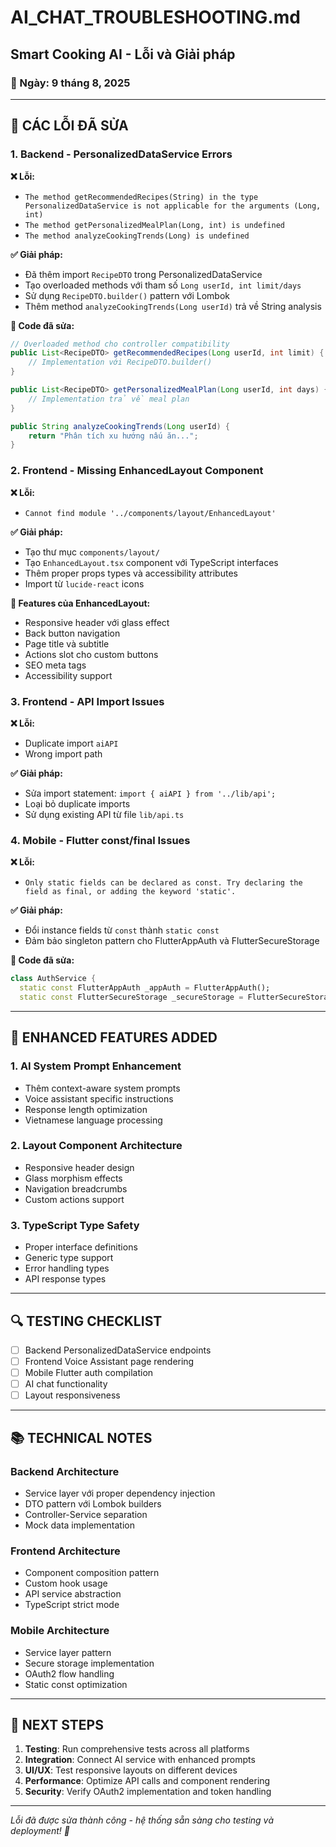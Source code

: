 # AI_CHAT_TROUBLESHOOTING.md

## Smart Cooking AI - Lỗi và Giải pháp

### 📅 Ngày: 9 tháng 8, 2025

---

## 🚨 CÁC LỖI ĐÃ SỬA

### 1. Backend - PersonalizedDataService Errors

**❌ Lỗi:**
- `The method getRecommendedRecipes(String) in the type PersonalizedDataService is not applicable for the arguments (Long, int)`
- `The method getPersonalizedMealPlan(Long, int) is undefined`
- `The method analyzeCookingTrends(Long) is undefined`

**✅ Giải pháp:**
- Đã thêm import `RecipeDTO` trong PersonalizedDataService
- Tạo overloaded methods với tham số `Long userId, int limit/days`
- Sử dụng `RecipeDTO.builder()` pattern với Lombok
- Thêm method `analyzeCookingTrends(Long userId)` trả về String analysis

**🔧 Code đã sửa:**
```java
// Overloaded method cho controller compatibility
public List<RecipeDTO> getRecommendedRecipes(Long userId, int limit) {
    // Implementation với RecipeDTO.builder()
}

public List<RecipeDTO> getPersonalizedMealPlan(Long userId, int days) {
    // Implementation trả về meal plan
}

public String analyzeCookingTrends(Long userId) {
    return "Phân tích xu hướng nấu ăn...";
}
```

### 2. Frontend - Missing EnhancedLayout Component

**❌ Lỗi:**
- `Cannot find module '../components/layout/EnhancedLayout'`

**✅ Giải pháp:**
- Tạo thư mục `components/layout/`
- Tạo `EnhancedLayout.tsx` component với TypeScript interfaces
- Thêm proper props types và accessibility attributes
- Import từ `lucide-react` icons

**🔧 Features của EnhancedLayout:**
- Responsive header với glass effect
- Back button navigation
- Page title và subtitle
- Actions slot cho custom buttons
- SEO meta tags
- Accessibility support

### 3. Frontend - API Import Issues

**❌ Lỗi:**
- Duplicate import `aiAPI`
- Wrong import path

**✅ Giải pháp:**
- Sửa import statement: `import { aiAPI } from '../lib/api';`
- Loại bỏ duplicate imports
- Sử dụng existing API từ file `lib/api.ts`

### 4. Mobile - Flutter const/final Issues

**❌ Lỗi:**
- `Only static fields can be declared as const. Try declaring the field as final, or adding the keyword 'static'.`

**✅ Giải pháp:**
- Đổi instance fields từ `const` thành `static const`
- Đảm bảo singleton pattern cho FlutterAppAuth và FlutterSecureStorage

**🔧 Code đã sửa:**
```dart
class AuthService {
  static const FlutterAppAuth _appAuth = FlutterAppAuth();
  static const FlutterSecureStorage _secureStorage = FlutterSecureStorage();
```

---

## 🎯 ENHANCED FEATURES ADDED

### 1. AI System Prompt Enhancement
- Thêm context-aware system prompts
- Voice assistant specific instructions
- Response length optimization
- Vietnamese language processing

### 2. Layout Component Architecture
- Responsive header design
- Glass morphism effects
- Navigation breadcrumbs
- Custom actions support

### 3. TypeScript Type Safety
- Proper interface definitions
- Generic type support
- Error handling types
- API response types

---

## 🔍 TESTING CHECKLIST

- [ ] Backend PersonalizedDataService endpoints
- [ ] Frontend Voice Assistant page rendering
- [ ] Mobile Flutter auth compilation
- [ ] AI chat functionality
- [ ] Layout responsiveness

---

## 📚 TECHNICAL NOTES

### Backend Architecture
- Service layer với proper dependency injection
- DTO pattern với Lombok builders
- Controller-Service separation
- Mock data implementation

### Frontend Architecture  
- Component composition pattern
- Custom hook usage
- API service abstraction
- TypeScript strict mode

### Mobile Architecture
- Service layer pattern
- Secure storage implementation
- OAuth2 flow handling
- Static const optimization

---

## 🚀 NEXT STEPS

1. **Testing**: Run comprehensive tests across all platforms
2. **Integration**: Connect AI service with enhanced prompts
3. **UI/UX**: Test responsive layouts on different devices
4. **Performance**: Optimize API calls and component rendering
5. **Security**: Verify OAuth2 implementation and token handling

---

*Lỗi đã được sửa thành công - hệ thống sẵn sàng cho testing và deployment! 🎉*
